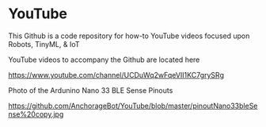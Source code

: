 # YouTube

This Github is a code repository for how-to YouTube videos focused upon Robots, TinyML, & IoT

YouTube videos to accompany the Github are located here

  https://www.youtube.com/channel/UCDuWq2wFqeVII1KC7grySRg
    
Photo of the Ardunino Nano 33 BLE Sense Pinouts

  https://github.com/AnchorageBot/YouTube/blob/master/pinoutNano33bleSense%20copy.jpg
  



